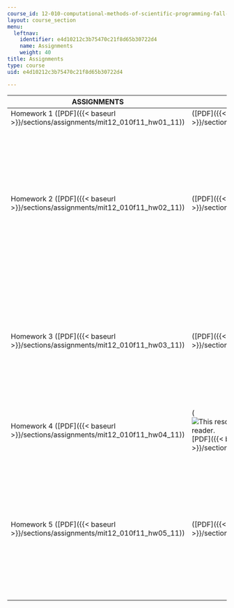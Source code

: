 ```yaml
---
course_id: 12-010-computational-methods-of-scientific-programming-fall-2011
layout: course_section
menu:
  leftnav:
    identifier: e4d10212c3b75470c21f8d65b30722d4
    name: Assignments
    weight: 40
title: Assignments
type: course
uid: e4d10212c3b75470c21f8d65b30722d4

---
```


| ASSIGNMENTS | SOLUTIONS | SUPPORTING FILES |
| --- | --- | --- |
| Homework 1 ([PDF]({{< baseurl >}}/sections/assignments/mit12_010f11_hw01_11)) | ([PDF]({{< baseurl >}}/sections/assignments/mit12_010f11_hw01_soln_11)) | &nbsp; |
| Homework 2 ([PDF]({{< baseurl >}}/sections/assignments/mit12_010f11_hw02_11)) | ([PDF]({{< baseurl >}}/sections/assignments/mit12_010f11_hw02_11_soln)) |  {{< br >}}{{< br >}} Source code: {{< br >}}{{< br >}} FBike.h ([H](/coursemedia/12-010-computational-methods-of-scientific-programming-fall-2011/b1376f987802be7c7b5962991ba86b89_FBike.h)) {{< br >}}{{< br >}} HW02\_01\_11.f ([F](/coursemedia/12-010-computational-methods-of-scientific-programming-fall-2011/1a5130586d6fe8cb827bca5ce5ef35d8_HW02_01_11.f)) {{< br >}}{{< br >}} HW02\_02\_11.f ([F](/coursemedia/12-010-computational-methods-of-scientific-programming-fall-2011/45ee9392b15609ca91712bed6aa8cf5f_HW02_02_11.f)) {{< br >}}{{< br >}} HW02\_03\_1D\_11.f ([F](/coursemedia/12-010-computational-methods-of-scientific-programming-fall-2011/3bd6b5865ba6660229235eed9b72d7de_HW02_03_1D_11.f)) {{< br >}}{{< br >}} HW02\_03\_2D\_11.f ([F](/coursemedia/12-010-computational-methods-of-scientific-programming-fall-2011/c2cbd03068be00f3cbf26bb15a2726e7_HW02_03_2D_11.f)) {{< br >}}{{< br >}} HW02\_03\_11.in ([IN](/coursemedia/12-010-computational-methods-of-scientific-programming-fall-2011/bc0fa3606c792f1e019f472a01bc7fa5_HW02_03_11.in)) {{< br >}}{{< br >}}  |
| Homework 3 ([PDF]({{< baseurl >}}/sections/assignments/mit12_010f11_hw03_11)) | ([PDF]({{< baseurl >}}/sections/assignments/mit12_010f11_hw03_11_soln)) |  {{< br >}}{{< br >}} Source code: {{< br >}}{{< br >}} CBike.h ([H](/coursemedia/12-010-computational-methods-of-scientific-programming-fall-2011/3b4a74cc83f702feae4593d925c76448_CBike.h)) {{< br >}}{{< br >}} HW03\_01\_11.c ([C](/coursemedia/12-010-computational-methods-of-scientific-programming-fall-2011/4b95477001414b684edb1ee2ee78d697_HW03_01_11.c)) {{< br >}}{{< br >}} HW03\_02\_11.c ([C](/coursemedia/12-010-computational-methods-of-scientific-programming-fall-2011/e61f63170407829705a373a27409f481_HW03_02_11.c)) {{< br >}}{{< br >}} HW03\_03\_1D\_11.c ([C](/coursemedia/12-010-computational-methods-of-scientific-programming-fall-2011/64099fe0d59e30937d278e519154a6a7_HW03_03_1D_11.c)) {{< br >}}{{< br >}} HW03\_03\_11.in ([IN](/coursemedia/12-010-computational-methods-of-scientific-programming-fall-2011/69b4a558de8b068119444a6f6ae9362b_HW03_03_11.in)) {{< br >}}{{< br >}}  |
| Homework 4 ([PDF]({{< baseurl >}}/sections/assignments/mit12_010f11_hw04_11)) | (![This resource may not render correctly in a screen reader.](/images/inacessible.gif)[PDF]({{< baseurl >}}/sections/assignments/mit12_010f11_hw04_soln_11)) |  {{< br >}}{{< br >}} Mathematica notebook: {{< br >}}{{< br >}} HW04\_11.nb ([NB](/coursemedia/12-010-computational-methods-of-scientific-programming-fall-2011/ce0738e90f9ddad808c1f089ee5a4893_HW_4.nb)) {{< br >}}{{< br >}}  |
| Homework 5 ([PDF]({{< baseurl >}}/sections/assignments/mit12_010f11_hw05_11)) | ([PDF]({{< baseurl >}}/sections/assignments/mit12_010f11_hw05_soln_11)) |  {{< br >}}{{< br >}} Source code: {{< br >}}{{< br >}} banimate.m ([M](/coursemedia/12-010-computational-methods-of-scientific-programming-fall-2011/22a9d825dba812167185678cd0fbfa66_banimate.m)) {{< br >}}{{< br >}} bikeacc.m ([M](/coursemedia/12-010-computational-methods-of-scientific-programming-fall-2011/c7f67ccacd8060b295a4bbc309007be2_bikeacc.m)) {{< br >}}{{< br >}} bikehit.m ([M](/coursemedia/12-010-computational-methods-of-scientific-programming-fall-2011/03fe3d4e51677b39552b3f15f2d7177d_bikehit.m)) {{< br >}}{{< br >}} HW05\_01\_11.m ([M](/coursemedia/12-010-computational-methods-of-scientific-programming-fall-2011/80a55e02cdb9da3c0603f89c7fd6ac12_HW05_01_2011.m)) {{< br >}}{{< br >}} HW05\_02\_11.m ([M](/coursemedia/12-010-computational-methods-of-scientific-programming-fall-2011/ca0e433a2d367ba09e4feb5806d7bf48_HW05_02_2011.m)) {{< br >}}{{< br >}} HW05\_03\_11.m ([M](/coursemedia/12-010-computational-methods-of-scientific-programming-fall-2011/9f256fc7f1a8a9ee35d25f036f07bb0f_HW05_03_2011.m)) {{< br >}}{{< br >}}